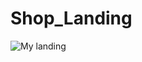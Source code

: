 # Shop_Landing

![My landing](https://user-images.githubusercontent.com/55693215/106602178-b1936680-656d-11eb-8acd-2e18182482bb.png)
